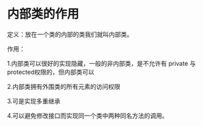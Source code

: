 # 内部类的作用

定义：放在一个类的内部的类我们就叫内部类。

作用：

1.内部类可以很好的实现隐藏，一般的非内部类，是不允许有 private 与protected权限的，但内部类可以

2.内部类拥有外围类的所有元素的访问权限

3.可是实现多重继承

4.可以避免修改接口而实现同一个类中两种同名方法的调用。